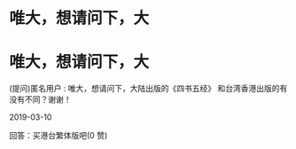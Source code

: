 # 唯大，想请问下，大

# 唯大，想请问下，大

(提问)匿名用户 : 唯大，想请问下，大陆出版的《四书五经》 和台湾香港出版的有没有不同？谢谢！

2019-03-10

回答：买港台繁体版吧(0 赞)